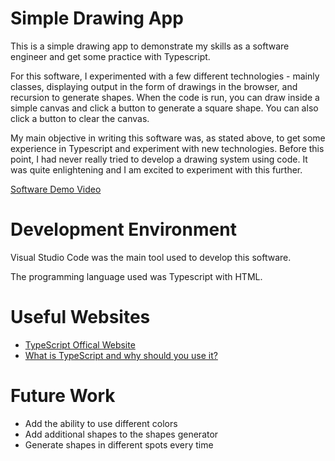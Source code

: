 # Simple Drawing App

This is a simple drawing app to demonstrate my skills as a software engineer and get some practice with Typescript.

For this software, I experimented with a few different technologies - mainly classes, displaying output in the form of drawings in the browser, and recursion to generate shapes. When the code is run, you can draw inside a simple canvas and click a button to generate a square shape. You can also click a button to clear the canvas.

My main objective in writing this software was, as stated above, to get some experience in Typescript and experiment with new technologies. Before this point, I had never really tried to develop a drawing system using code. It was quite enlightening and I am excited to experiment with this further.

[Software Demo Video](https://youtu.be/qmdB1TIpo3s)

# Development Environment

Visual Studio Code was the main tool used to develop this software.

The programming language used was Typescript with HTML.

# Useful Websites

- [TypeScript Offical Website](https://www.typescriptlang.org/)
- [What is TypeScript and why should you use it?](https://www.contentful.com/blog/what-is-typescript-and-why-should-you-use-it/#:~:text=TypeScript%20extends%20JavaScript%20and%20improves,%2C%20tuple%2C%20generics%2C%20etc.)

# Future Work

- Add the ability to use different colors
- Add additional shapes to the shapes generator
- Generate shapes in different spots every time
